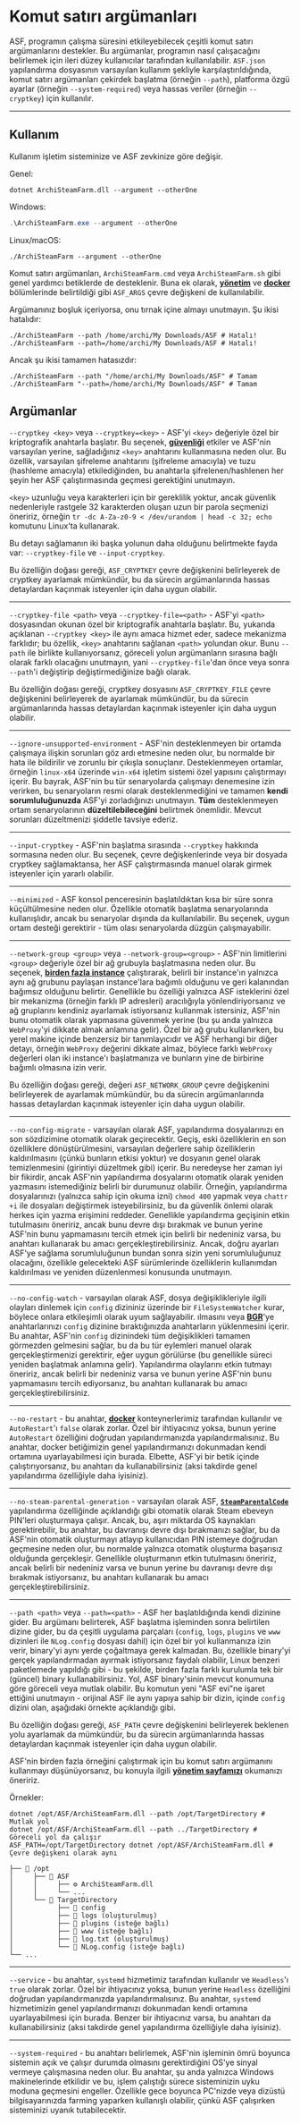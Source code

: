 # Komut satırı argümanları

ASF, programın çalışma süresini etkileyebilecek çeşitli komut satırı argümanlarını destekler. Bu argümanlar, programın nasıl çalışacağını belirlemek için ileri düzey kullanıcılar tarafından kullanılabilir. `ASF.json` yapılandırma dosyasının varsayılan kullanım şekliyle karşılaştırıldığında, komut satırı argümanları çekirdek başlatma (örneğin `--path`), platforma özgü ayarlar (örneğin `--system-required`) veya hassas veriler (örneğin `--cryptkey`) için kullanılır.

---

## Kullanım

Kullanım işletim sisteminize ve ASF zevkinize göre değişir.

Genel:

```shell
dotnet ArchiSteamFarm.dll --argument --otherOne
```

Windows:

```powershell
.\ArchiSteamFarm.exe --argument --otherOne
```

Linux/macOS:

```shell
./ArchiSteamFarm --argument --otherOne
```

Komut satırı argümanları, `ArchiSteamFarm.cmd` veya `ArchiSteamFarm.sh` gibi genel yardımcı betiklerde de desteklenir. Buna ek olarak, **[yönetim](https://github.com/JustArchiNET/ArchiSteamFarm/wiki/Management#environment-variables)** ve **[docker](https://github.com/JustArchiNET/ArchiSteamFarm/wiki/Docker#command-line-arguments)** bölümlerinde belirtildiği gibi `ASF_ARGS` çevre değişkeni de kullanılabilir.

Argümanınız boşluk içeriyorsa, onu tırnak içine almayı unutmayın. Şu ikisi hatalıdır:

```shell
./ArchiSteamFarm --path /home/archi/My Downloads/ASF # Hatalı!
./ArchiSteamFarm --path=/home/archi/My Downloads/ASF # Hatalı!
```

Ancak şu ikisi tamamen hatasızdır:

```shell
./ArchiSteamFarm --path "/home/archi/My Downloads/ASF" # Tamam
./ArchiSteamFarm "--path=/home/archi/My Downloads/ASF" # Tamam
```

## Argümanlar

`--cryptkey <key>` veya `--cryptkey=<key>` - ASF'yi `<key>` değeriyle özel bir kriptografik anahtarla başlatır. Bu seçenek, **[güvenliği](https://github.com/JustArchiNET/ArchiSteamFarm/wiki/Security)** etkiler ve ASF'nin varsayılan yerine, sağladığınız `<key>` anahtarını kullanmasına neden olur. Bu özellik, varsayılan şifreleme anahtarını (şifreleme amacıyla) ve tuzu (hashleme amacıyla) etkilediğinden, bu anahtarla şifrelenen/hashlenen her şeyin her ASF çalıştırmasında geçmesi gerektiğini unutmayın.

`<key>` uzunluğu veya karakterleri için bir gereklilik yoktur, ancak güvenlik nedenleriyle rastgele 32 karakterden oluşan uzun bir parola seçmenizi öneririz, örneğin `tr -dc A-Za-z0-9 < /dev/urandom | head -c 32; echo` komutunu Linux'ta kullanarak.

Bu detayı sağlamanın iki başka yolunun daha olduğunu belirtmekte fayda var: `--cryptkey-file` ve `--input-cryptkey`.

Bu özelliğin doğası gereği, `ASF_CRYPTKEY` çevre değişkenini belirleyerek de cryptkey ayarlamak mümkündür, bu da sürecin argümanlarında hassas detaylardan kaçınmak isteyenler için daha uygun olabilir.

---

`--cryptkey-file <path>` veya `--cryptkey-file=<path>` - ASF'yi `<path>` dosyasından okunan özel bir kriptografik anahtarla başlatır. Bu, yukarıda açıklanan `--cryptkey <key>` ile aynı amaca hizmet eder, sadece mekanizma farklıdır; bu özellik, `<key>` anahtarını sağlanan `<path>` yolundan okur. Bunu `--path` ile birlikte kullanıyorsanız, göreceli yolun argümanların sırasına bağlı olarak farklı olacağını unutmayın, yani `--cryptkey-file`'dan önce veya sonra `--path`'i değiştirip değiştirmediğinize bağlı olarak.

Bu özelliğin doğası gereği, cryptkey dosyasını `ASF_CRYPTKEY_FILE` çevre değişkenini belirleyerek de ayarlamak mümkündür, bu da sürecin argümanlarında hassas detaylardan kaçınmak isteyenler için daha uygun olabilir.

---

`--ignore-unsupported-environment` - ASF'nin desteklenmeyen bir ortamda çalışmaya ilişkin sorunları göz ardı etmesine neden olur, bu normalde bir hata ile bildirilir ve zorunlu bir çıkışla sonuçlanır. Desteklenmeyen ortamlar, örneğin `linux-x64` üzerinde `win-x64` işletim sistemi özel yapısını çalıştırmayı içerir. Bu bayrak, ASF'nin bu tür senaryolarda çalışmayı denemesine izin verirken, bu senaryoların resmi olarak desteklenmediğini ve tamamen **kendi sorumluluğunuzda** ASF'yi zorladığınızı unutmayın. **Tüm** desteklenmeyen ortam senaryolarının **düzeltilebileceğini** belirtmek önemlidir. Mevcut sorunları düzeltmenizi şiddetle tavsiye ederiz.

---

`--input-cryptkey` - ASF'nin başlatma sırasında `--cryptkey` hakkında sormasına neden olur. Bu seçenek, çevre değişkenlerinde veya bir dosyada cryptkey sağlamaktansa, her ASF çalıştırmasında manuel olarak girmek isteyenler için yararlı olabilir.

---

`--minimized` - ASF konsol penceresinin başlatıldıktan kısa bir süre sonra küçültülmesine neden olur. Özellikle otomatik başlatma senaryolarında kullanışlıdır, ancak bu senaryolar dışında da kullanılabilir. Bu seçenek, uygun ortam desteği gerektirir - tüm olası senaryolarda düzgün çalışmayabilir.

---

`--network-group <group>` veya `--network-group=<group>` - ASF'nin limitlerini `<group>` değeriyle özel bir ağ grubuyla başlatmasına neden olur. Bu seçenek, **[birden fazla instance](https://github.com/JustArchiNET/ArchiSteamFarm/wiki/Management#multiple-instances)** çalıştırarak, belirli bir instance'ın yalnızca aynı ağ grubunu paylaşan instance'lara bağımlı olduğunu ve geri kalanından bağımsız olduğunu belirtir. Genellikle bu özelliği yalnızca ASF isteklerini özel bir mekanizma (örneğin farklı IP adresleri) aracılığıyla yönlendiriyorsanız ve ağ gruplarını kendiniz ayarlamak istiyorsanız kullanmak istersiniz, ASF'nin bunu otomatik olarak yapmasına güvenmek yerine (bu şu anda yalnızca `WebProxy`'yi dikkate almak anlamına gelir). Özel bir ağ grubu kullanırken, bu yerel makine içinde benzersiz bir tanımlayıcıdır ve ASF herhangi bir diğer detayı, örneğin `WebProxy` değerini dikkate almaz, böylece farklı `WebProxy` değerleri olan iki instance'ı başlatmanıza ve bunların yine de birbirine bağımlı olmasına izin verir.

Bu özelliğin doğası gereği, değeri `ASF_NETWORK_GROUP` çevre değişkenini belirleyerek de ayarlamak mümkündür, bu da sürecin argümanlarında hassas detaylardan kaçınmak isteyenler için daha uygun olabilir.

---

`--no-config-migrate` - varsayılan olarak ASF, yapılandırma dosyalarınızı en son sözdizimine otomatik olarak geçirecektir. Geçiş, eski özelliklerin en son özelliklere dönüştürülmesini, varsayılan değerlere sahip özelliklerin kaldırılmasını (çünkü bunların etkisi yoktur) ve dosyanın genel olarak temizlenmesini (girintiyi düzeltmek gibi) içerir. Bu neredeyse her zaman iyi bir fikirdir, ancak ASF'nin yapılandırma dosyalarını otomatik olarak yeniden yazmasını istemediğiniz belirli bir durumunuz olabilir. Örneğin, yapılandırma dosyalarınızı (yalnızca sahip için okuma izni) `chmod 400` yapmak veya `chattr +i` ile dosyaları değiştirmek isteyebilirsiniz, bu da güvenlik önlemi olarak herkes için yazma erişimini reddeder. Genellikle yapılandırma geçişinin etkin tutulmasını öneririz, ancak bunu devre dışı bırakmak ve bunun yerine ASF'nin bunu yapmamasını tercih etmek için belirli bir nedeniniz varsa, bu anahtarı kullanarak bu amacı gerçekleştirebilirsiniz. Ancak, doğru ayarları ASF'ye sağlama sorumluluğunun bundan sonra sizin yeni sorumluluğunuz olacağını, özellikle gelecekteki ASF sürümlerinde özelliklerin kullanımdan kaldırılması ve yeniden düzenlenmesi konusunda unutmayın.

---

`--no-config-watch` - varsayılan olarak ASF, dosya değişiklikleriyle ilgili olayları dinlemek için `config` dizininiz üzerinde bir `FileSystemWatcher` kurar, böylece onlara etkileşimli olarak uyum sağlayabilir. ılmasını veya **[BGR](https://github.com/JustArchiNET/ArchiSteamFarm/wiki/Background-games-redeemer)**'ye anahtarlarınızı `config` dizinine bıraktığınızda anahtarların yüklenmesini içerir. Bu anahtar, ASF'nin `config` dizinindeki tüm değişiklikleri tamamen görmezden gelmesini sağlar, bu da bu tür eylemleri manuel olarak gerçekleştirmenizi gerektirir, eğer uygun görülürse (bu genellikle süreci yeniden başlatmak anlamına gelir). Yapılandırma olaylarını etkin tutmayı öneririz, ancak belirli bir nedeniniz varsa ve bunun yerine ASF'nin bunu yapmamasını tercih ediyorsanız, bu anahtarı kullanarak bu amacı gerçekleştirebilirsiniz.

---

`--no-restart` - bu anahtar, **[docker](https://github.com/JustArchiNET/ArchiSteamFarm/wiki/Docker)** konteynerlerimiz tarafından kullanılır ve `AutoRestart`'ı `false` olarak zorlar. Özel bir ihtiyacınız yoksa, bunun yerine `AutoRestart` özelliğini doğrudan yapılandırmanızda yapılandırmalısınız. Bu anahtar, docker betiğimizin genel yapılandırmanızı dokunmadan kendi ortamına uyarlayabilmesi için burada. Elbette, ASF'yi bir betik içinde çalıştırıyorsanız, bu anahtarı da kullanabilirsiniz (aksi takdirde genel yapılandırma özelliğiyle daha iyisiniz).

---

`--no-steam-parental-generation` - varsayılan olarak ASF, **[`SteamParentalCode`](https://github.com/JustArchiNET/ArchiSteamFarm/wiki/Configuration#steamparentalcode)** yapılandırma özelliğinde açıklandığı gibi otomatik olarak Steam ebeveyn PIN'leri oluşturmaya çalışır. Ancak, bu, aşırı miktarda OS kaynakları gerektirebilir, bu anahtar, bu davranışı devre dışı bırakmanızı sağlar, bu da ASF'nin otomatik oluşturmayı atlayıp kullanıcıdan PIN istemeye doğrudan geçmesine neden olur, bu normalde yalnızca otomatik oluşturma başarısız olduğunda gerçekleşir. Genellikle oluşturmanın etkin tutulmasını öneririz, ancak belirli bir nedeniniz varsa ve bunun yerine bu davranışı devre dışı bırakmak istiyorsanız, bu anahtarı kullanarak bu amacı gerçekleştirebilirsiniz.

---

`--path <path>` veya `--path=<path>` - ASF her başlatıldığında kendi dizinine gider. Bu argümanı belirterek, ASF başlatma işleminden sonra belirtilen dizine gider, bu da çeşitli uygulama parçaları (`config`, `logs`, `plugins` ve `www` dizinleri ile `NLog.config` dosyası dahil) için özel bir yol kullanmanıza izin verir, binary'yi aynı yerde çoğaltmaya gerek kalmadan. Bu, özellikle binary'yi gerçek yapılandırmadan ayırmak istiyorsanız faydalı olabilir, Linux benzeri paketlemede yapıldığı gibi - bu şekilde, birden fazla farklı kurulumla tek bir (güncel) binary kullanabilirsiniz. Yol, ASF binary'sinin mevcut konumuna göre göreceli veya mutlak olabilir. Bu komutun yeni "ASF evi"ne işaret ettiğini unutmayın - orijinal ASF ile aynı yapıya sahip bir dizin, içinde `config` dizini olan, aşağıdaki örnekte açıklandığı gibi.

Bu özelliğin doğası gereği, `ASF_PATH` çevre değişkenini belirleyerek beklenen yolu ayarlamak da mümkündür, bu da sürecin argümanlarında hassas detaylardan kaçınmak isteyenler için daha uygun olabilir.

ASF'nin birden fazla örneğini çalıştırmak için bu komut satırı argümanını kullanmayı düşünüyorsanız, bu konuyla ilgili **[yönetim sayfamızı](https://github.com/JustArchiNET/ArchiSteamFarm/wiki/Management#multiple-instances)** okumanızı öneririz.

Örnekler:

```shell
dotnet /opt/ASF/ArchiSteamFarm.dll --path /opt/TargetDirectory # Mutlak yol
dotnet /opt/ASF/ArchiSteamFarm.dll --path ../TargetDirectory # Göreceli yol da çalışır
ASF_PATH=/opt/TargetDirectory dotnet /opt/ASF/ArchiSteamFarm.dll # Çevre değişkeni olarak aynı
```

```text
├── 📁 /opt
│     ├── 📁 ASF
│     │     ├── ⚙️ ArchiSteamFarm.dll
│     │     └── ...
│     └── 📁 TargetDirectory
│           ├── 📁 config
│           ├── 📁 logs (oluşturulmuş)
│           ├── 📁 plugins (isteğe bağlı)
│           ├── 📁 www (isteğe bağlı)
│           ├── 📄 log.txt (oluşturulmuş)
│           └── 📄 NLog.config (isteğe bağlı)
└── ...
```

---

`--service` - bu anahtar, `systemd` hizmetimiz tarafından kullanılır ve `Headless`'ı `true` olarak zorlar. Özel bir ihtiyacınız yoksa, bunun yerine `Headless` özelliğini doğrudan yapılandırmanızda yapılandırmalısınız. Bu anahtar, `systemd` hizmetimizin genel yapılandırmanızı dokunmadan kendi ortamına uyarlayabilmesi için burada. Benzer bir ihtiyacınız varsa, bu anahtarı da kullanabilirsiniz (aksi takdirde genel yapılandırma özelliğiyle daha iyisiniz).

---

`--system-required` - bu anahtarı belirlemek, ASF'nin işleminin ömrü boyunca sistemin açık ve çalışır durumda olmasını gerektirdiğini OS'ye sinyal vermeye çalışmasına neden olur. Bu anahtar, şu anda yalnızca Windows makinelerinde etkilidir ve bu, işlem çalıştığı sürece sisteminizin uyku moduna geçmesini engeller. Özellikle gece boyunca PC'nizde veya dizüstü bilgisayarınızda farming yaparken kullanışlı olabilir, çünkü ASF çalışırken sisteminizi uyanık tutabilecektir.